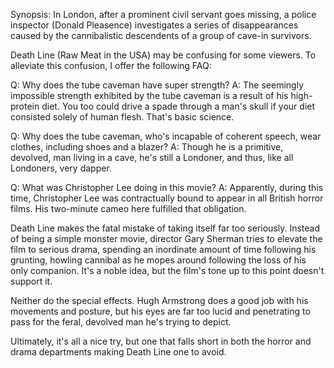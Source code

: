 Synopsis: In London, after a prominent civil servant goes missing, a police inspector (Donald Pleasence) investigates a series of disappearances caused by the cannibalistic descendents of a group of cave-in survivors.

Death Line (Raw Meat in the USA) may be confusing for some viewers. To alleviate this confusion, I offer the following FAQ:

Q: Why does the tube caveman have super strength?
A: The seemingly impossible strength exhibited by the tube caveman is a result of his high-protein diet. You too could drive a spade through a man's skull if your diet consisted solely of human flesh. That's basic science.

Q: Why does the tube caveman, who's incapable of coherent speech, wear clothes, including shoes and a blazer?
A: Though he is a primitive, devolved, man living in a cave, he's still a Londoner, and thus, like all Londoners, very dapper.

Q: What was Christopher Lee doing in this movie?
A: Apparently, during this time, Christopher Lee was contractually bound to appear in all British horror films. His two-minute cameo here fulfilled that obligation.

Death Line makes the fatal mistake of taking itself far too seriously. Instead of being a simple monster movie, director Gary Sherman tries to elevate the film to serious drama, spending an inordinate amount of time following his grunting, howling cannibal as he mopes around following the loss of his only companion. It's a noble idea, but the film's tone up to this point doesn't support it. 

Neither do the special effects. Hugh Armstrong does a good job with his movements and posture, but his eyes are far too lucid and penetrating to pass for the feral, devolved man he's trying to depict. 

Ultimately, it's all a nice try, but one that falls short in both the horror and drama departments making Death Line one to avoid.
